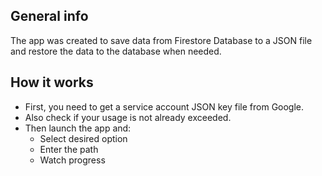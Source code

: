 ## General info

The app was created to save data from Firestore Database to a JSON file and restore the data to the database when needed.

## How it works

* First, you need to get a service account JSON key file from Google.
* Also check if your usage is not already exceeded.
* Then launch the app and: 
  * Select desired option
  * Enter the path
  * Watch progress
